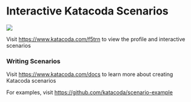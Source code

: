 # Interactive Katacoda Scenarios

[![](http://shields.katacoda.com/katacoda/f5trn/count.svg)](https://www.katacoda.com/f5trn "Get your profile on Katacoda.com")

Visit https://www.katacoda.com/f5trn to view the profile and interactive scenarios

### Writing Scenarios
Visit https://www.katacoda.com/docs to learn more about creating Katacoda scenarios

For examples, visit https://github.com/katacoda/scenario-example
